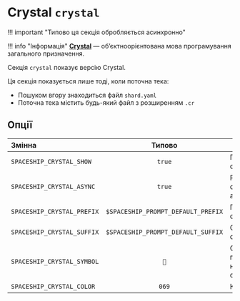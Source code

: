 # Crystal `crystal`

!!! important "Типово ця секція обробляється асинхронно"

!!! info "Інформація"
    [**Crystal**](https://www.crystal-lang.org) — обʼєктноорієнтована мова програмування загального призначення.

Секція `crystal` показує версію Crystal.

Ця секція показується лише тоді, коли поточна тека:

* Пошуком вгору знаходиться файл `shard.yaml`
* Поточна тека містить будь-який файл з розширенням `.cr`

## Опції

| Змінна                     |               Типово               | Опис                                     |
|:-------------------------- |:----------------------------------:| ---------------------------------------- |
| `SPACESHIP_CRYSTAL_SHOW`   |               `true`               | Показати секцію                          |
| `SPACESHIP_CRYSTAL_ASYNC`  |               `true`               | Рендерити секцію асинхронно              |
| `SPACESHIP_CRYSTAL_PREFIX` | `$SPACESHIP_PROMPT_DEFAULT_PREFIX` | Префікс секції                           |
| `SPACESHIP_CRYSTAL_SUFFIX` | `$SPACESHIP_PROMPT_DEFAULT_SUFFIX` | Суфікс секції                            |
| `SPACESHIP_CRYSTAL_SYMBOL` |                `🔮`                 | Символ, що показується на початку секції |
| `SPACESHIP_CRYSTAL_COLOR`  |               `069`                | Колір секції                             |
